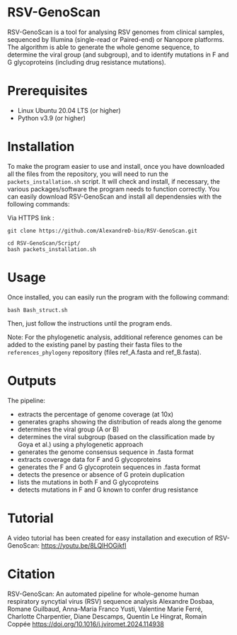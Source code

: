 # RSV-GenoScan

RSV-GenoScan is a tool for analysing RSV genomes from clinical samples, sequenced by Illumina (single-read or Paired-end) or Nanopore platforms.
The algorithm is able to generate the whole genome sequence, to determine the viral group (and subgroup), and to identify mutations in F and G glycoproteins (including drug resistance mutations).

# Prerequisites
- Linux Ubuntu 20.04 LTS (or higher)
- Python v3.9 (or higher)

# Installation
To make the program easier to use and install, once you have downloaded all the files from the repository, you will need to run the ``packets_installation.sh`` script. It will check and install, if necessary, the various packages/software the program needs to function correctly.
You can easily download RSV-GenoScan and install all dependensies with the following commands:

Via HTTPS link :
```
git clone https://github.com/AlexandreD-bio/RSV-GenoScan.git
```

```
cd RSV-GenoScan/Script/
bash packets_installation.sh
```

# Usage
Once installed, you can easily run the program with the following command:

```
bash Bash_struct.sh
```

Then, just follow the instructions until the program ends.

Note: For the phylogenetic analysis, additional reference genomes can be added to the existing panel by pasting their fasta files to the ``references_phylogeny`` repository (files ref_A.fasta and ref_B.fasta). 

# Outputs
The pipeline:
- extracts the percentage of genome coverage (at 10x)
- generates graphs showing the distribution of reads along the genome
- determines the viral group (A or B)
- determines the viral subgroup (based on the classification made by Goya et al.) using a phylogenetic approach
- generates the genome consensus sequence in .fasta format
- extracts coverage data for F and G glycoproteins
- generates the F and G glycoprotein sequences in .fasta format
- detects the presence or absence of G protein duplication
- lists the mutations in both F and G glycoproteins
- detects mutations in F and G known to confer drug resistance

# Tutorial
A video tutorial has been created for easy installation and execution of RSV-GenoScan:  https://youtu.be/8LQlHOGjkfI 

# Citation
RSV-GenoScan: An automated pipeline for whole-genome human respiratory syncytial virus (RSV) sequence analysis
Alexandre Dosbaa, Romane Guilbaud, Anna-Maria Franco Yusti, Valentine Marie Ferré, Charlotte Charpentier, Diane Descamps, Quentin Le Hingrat, Romain Coppée 
https://doi.org/10.1016/j.jviromet.2024.114938

